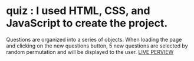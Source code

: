 # quiz : I used HTML, CSS, and JavaScript to create the project.

Questions are organized into a series of objects. When loading the page and clicking on the new questions button, 5 new questions are selected by random permutation and will be displayed to the user.
<a href="https://calm-gecko-3a6bd4.netlify.app/">LIVE PERVIEW</a>
